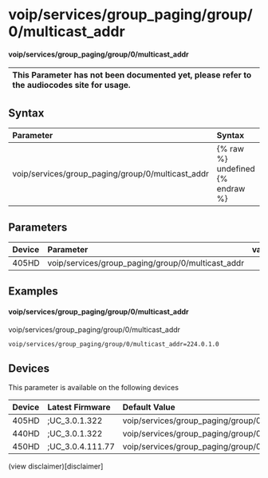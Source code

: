 ﻿---
description: voip/services/group_paging/group/0/multicast_addr
search:
    keywords: ['voip','services','group_paging','group','0','multicast_addr']
---

# voip/services/group_paging/group/0/multicast_addr

#### voip/services/group_paging/group/0/multicast_addr


| This Parameter has not been documented yet, please refer to the audiocodes site for usage.  |
| :--- |

## Syntax
| Parameter | Syntax |
| :--- | :--- |
|voip/services/group_paging/group/0/multicast_addr | {% raw %} undefined {% endraw %} |

## Parameters
|Device|Parameter|value|Description|
|:---|:---|:---|:---|
| 405HD | voip/services/group_paging/group/0/multicast_addr |  |  |

## Examples
#### voip/services/group_paging/group/0/multicast_addr

voip/services/group_paging/group/0/multicast_addr

```
voip/services/group_paging/group/0/multicast_addr=224.0.1.0
```

## Devices
This parameter is available on the following devices

| Device | Latest Firmware | Default Value |
|:---|:---|:---|
| 405HD | ;UC_3.0.1.322 | voip/services/group_paging/group/0/multicast_addr=224.0.1.0 
| 440HD | ;UC_3.0.1.322 | voip/services/group_paging/group/0/multicast_addr=224.0.1.0 
| 450HD | ;UC_3.0.4.111.77 | voip/services/group_paging/group/0/multicast_addr=224.0.1.0 

(view disclaimer)[disclaimer]
